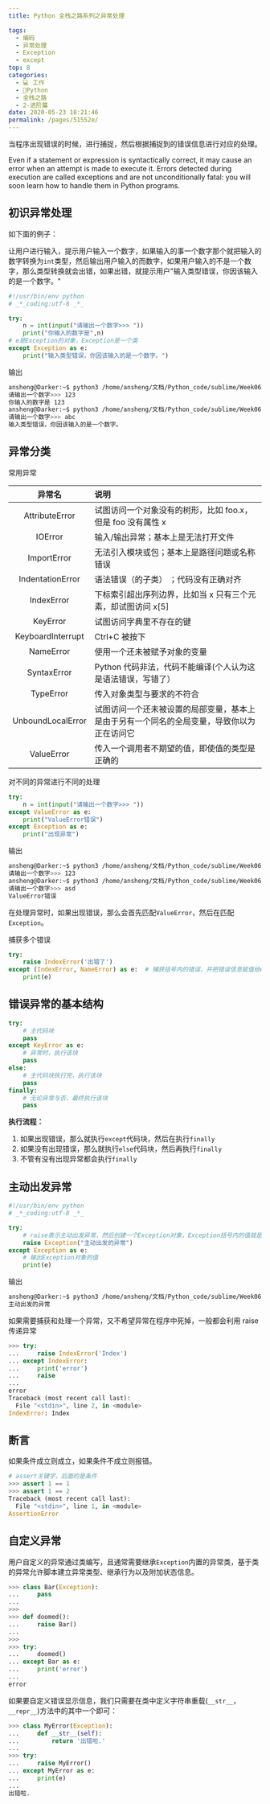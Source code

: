```yaml
---
title: Python 全栈之路系列之异常处理

tags: 
  - 编码
  - 异常处理
  - Exception
  - except
top: 8
categories: 
  - 💻 工作
  - 🐍Python
  - 全栈之路
  - 2-进阶篇
date: 2020-05-23 18:21:46
permalink: /pages/51552e/
---
```


当程序出现错误的时候，进行捕捉，然后根据捕捉到的错误信息进行对应的处理。

Even if a statement or expression is syntactically correct, it may cause an error when an attempt is made to execute it. Errors detected during execution are called exceptions and are not unconditionally fatal: you will soon learn how to handle them in Python programs.

## 初识异常处理

如下面的例子：

让用户进行输入，提示用户输入一个数字，如果输入的事一个数字那个就把输入的数字转换为`int`类型，然后输出用户输入的而数字，如果用户输入的不是一个数字，那么类型转换就会出错，如果出错，就提示用户"输入类型错误，你因该输入的是一个数字。"

```Python
#!/usr/bin/env python
# _*_coding:utf-8 _*_

try:
    n = int(input("请输出一个数字>>> "))
    print("你输入的数字是",n)
# e是Exception的对象，Exception是一个类
except Exception as e:
    print("输入类型错误，你因该输入的是一个数字。")
```
输出
```bash
ansheng@Darker:~$ python3 /home/ansheng/文档/Python_code/sublime/Week06/Day04/s2.py
请输出一个数字>>> 123
你输入的数字是 123
ansheng@Darker:~$ python3 /home/ansheng/文档/Python_code/sublime/Week06/Day04/s2.py
请输出一个数字>>> abc
输入类型错误，你因该输入的是一个数字。
```
## 异常分类

常用异常

|异常名|说明|
|:--:|:--|
|AttributeError|试图访问一个对象没有的树形，比如 foo.x，但是 foo 没有属性 x|
|IOError|输入/输出异常；基本上是无法打开文件|
|ImportError|无法引入模块或包；基本上是路径问题或名称错误|
|IndentationError|语法错误（的子类） ；代码没有正确对齐|
|IndexError|下标索引超出序列边界，比如当 x 只有三个元素，却试图访问 x[5]|
|KeyError|试图访问字典里不存在的键|
|KeyboardInterrupt|Ctrl+C 被按下|
|NameError|使用一个还未被赋予对象的变量|
|SyntaxError|Python 代码非法，代码不能编译(个人认为这是语法错误，写错了）|
|TypeError|传入对象类型与要求的不符合|
|UnboundLocalError|试图访问一个还未被设置的局部变量，基本上是由于另有一个同名的全局变量，导致你以为正在访问它|
|ValueError|传入一个调用者不期望的值，即使值的类型是正确的|

对不同的异常进行不同的处理

```Python
try:
    n = int(input("请输出一个数字>>> "))
except ValueError as e:
    print("ValueError错误")
except Exception as e:
    print("出现异常")
```
输出
```bash
ansheng@Darker:~$ python3 /home/ansheng/文档/Python_code/sublime/Week06/Day04/s2.py
请输出一个数字>>> 123
ansheng@Darker:~$ python3 /home/ansheng/文档/Python_code/sublime/Week06/Day04/s2.py
请输出一个数字>>> asd
ValueError错误
```

在处理异常时，如果出现错误，那么会首先匹配`ValueError`，然后在匹配`Exception`。

捕获多个错误

```python
try:
    raise IndexError('出错了')
except (IndexError, NameError) as e:  # 捕获括号内的错误，并把错误信息赋值给e
    print(e)
```

## 错误异常的基本结构

```Python
try:
    # 主代码块
    pass
except KeyError as e:
    # 异常时，执行该块
    pass
else:
    # 主代码块执行完，执行该块
    pass
finally:
    # 无论异常与否，最终执行该块
    pass
```

**执行流程：**

1. 如果出现错误，那么就执行`except`代码块，然后在执行`finally`
2. 如果没有出现错误，那么就执行`else`代码块，然后再执行`finally`
3. 不管有没有出现异常都会执行`finally`

## 主动出发异常

```Python
#!/usr/bin/env python
# _*_coding:utf-8 _*_

try:
    # raise表示主动出发异常，然后创建一个Exception对象，Exception括号内的值就是Exception对象的值
    raise Exception("主动出发的异常")
except Exception as e:
    # 输出Exception对象的值
    print(e)
```
输出
```bash
ansheng@Darker:~$ python3 /home/ansheng/文档/Python_code/sublime/Week06/Day04/s2.py
主动出发的异常
```

如果需要捕获和处理一个异常，又不希望异常在程序中死掉，一般都会利用 raise 传递异常

```python
>>> try:
...     raise IndexError('Index')
... except IndexError:
...     print('error')
...     raise
... 
error
Traceback (most recent call last):
  File "<stdin>", line 2, in <module>
IndexError: Index
```

## 断言

如果条件成立则成立，如果条件不成立则报错。

```Python
# assert关键字，后面的是条件
>>> assert 1 == 1
>>> assert 1 == 2
Traceback (most recent call last):
  File "<stdin>", line 1, in <module>
AssertionError
```

## 自定义异常

用户自定义的异常通过类编写，且通常需要继承`Exception`内置的异常类，基于类的异常允许脚本建立异常类型、继承行为以及附加状态信息。

```python
>>> class Bar(Exception):
...     pass
... 
>>> 
>>> def doomed():
...     raise Bar()
... 
>>> 
>>> try:
...     doomed()
... except Bar as e:
...     print('error')
... 
error
```

如果要自定义错误显示信息，我们只需要在类中定义字符串重载(`__str__`，`__repr__`)方法中的其中一个即可：

```python
>>> class MyError(Exception):
...     def __str__(self):
...         return '出错啦.'
... 
>>> try:
...     raise MyError()
... except MyError as e:
...     print(e)
... 
出错啦.
```